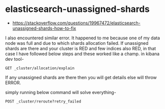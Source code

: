 # elasticsearch-unassigned-shards

- https://stackoverflow.com/questions/19967472/elasticsearch-unassigned-shards-how-to-fix

I also encountered similar error. It happened to me because one of my data node was full and due to which shards allocation failed. If unassigned shards are there and your cluster is RED and few indices also RED, in that case I have followed below steps and these worked like a champ.
in kibana dev tool-

```
GET _cluster/allocation/explain
```

If any unassigned shards are there then you will get details else will throw ERROR.

simply running below command will solve everything-

```
POST _cluster/reroute?retry_failed
```
